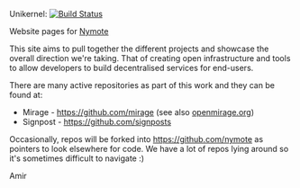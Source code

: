 Unikernel: [![Build Status](https://travis-ci.org/nymote/nymote.github.io.png?branch=master)](https://travis-ci.org/nymote/nymote.github.io)

Website pages for [Nymote](http://nymote.org)

This site aims to pull together the different projects and showcase the 
overall direction we're taking.  That of creating open infrastructure and 
tools to allow developers to build decentralised services for end-users.

There are many active repositories as part of this work and they can be 
found at:

* Mirage - https://github.com/mirage (see also [openmirage.org](http://openmirage.org))
* Signpost - https://github.com/signposts

Occasionally, repos will be forked into https://github.com/nymote as 
pointers to look elsewhere for code.  We have a lot of repos lying around so 
it's sometimes difficult to navigate :)

Amir